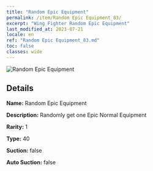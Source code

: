 ```yaml
---
title: "Random Epic Equipment"
permalink: /item/Random Epic Equipment_83/
excerpt: "Wing Fighter Random Epic Equipment"
last_modified_at: 2023-07-21
locale: en
ref: "Random Epic Equipment_83.md"
toc: false
classes: wide
---
```



 ![Random Epic Equipment](/images/item/Random_Epic_Equipment_p.png)



## Details

 **Name:** Random Epic Equipment 

 **Description:** Randomly get one Epic Normal Equipment

 **Rarity:** 1 

 **Type:** 40 

 **Suction:** false 

 **Auto Suction:** false 



